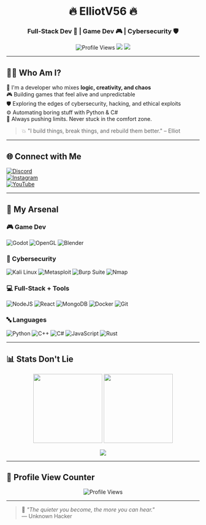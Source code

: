 <h1 align="center">🔥 ElliotV56 🔥</h1>
<h3 align="center">Full-Stack Dev 🧠 | Game Dev 🎮 | Cybersecurity 🛡️</h3>

<p align="center">
  <img src="https://komarev.com/ghpvc/?username=ElliotV56&label=Profile%20Views&color=0e75b6&style=flat" alt="Profile Views" />
  <img src="https://img.shields.io/badge/Status-Always%20Learning-blue?style=flat" />
  <img src="https://img.shields.io/badge/Code%20Power-∞-red?style=flat" />
</p>

---

## 👨‍💻 Who Am I?

🧠 I'm a developer who mixes **logic, creativity, and chaos**  
🎮 Building games that feel alive and unpredictable  
🛡️ Exploring the edges of cybersecurity, hacking, and ethical exploits  
⚙️ Automating boring stuff with Python & C#  
🚀 Always pushing limits. Never stuck in the comfort zone.

> 💥 "I build things, break things, and rebuild them better." – Elliot

---

## 🌐 Connect with Me

[![Discord](https://img.shields.io/badge/Discord-%237289DA.svg?logo=discord&logoColor=white)](https://discord.gg/shabgded)  
[![Instagram](https://img.shields.io/badge/Instagram-%23E4405F.svg?logo=Instagram&logoColor=white)](https://instagram.com/mohhev.10)  
[![YouTube](https://img.shields.io/badge/YouTube-%23FF0000.svg?logo=YouTube&logoColor=white)](https://youtube.com/@fr3onty)

---

## 🧰 My Arsenal

### 🎮 Game Dev

![Godot](https://img.shields.io/badge/GODOT-478cbf?style=for-the-badge&logo=godot-engine&logoColor=white)
![OpenGL](https://img.shields.io/badge/OpenGL-5586A4?style=for-the-badge&logo=opengl&logoColor=white)
![Blender](https://img.shields.io/badge/Blender-F5792A?style=for-the-badge&logo=blender&logoColor=white)

### 🔐 Cybersecurity

![Kali Linux](https://img.shields.io/badge/Kali_Linux-2670A7?style=for-the-badge&logo=kali-linux&logoColor=white)
![Metasploit](https://img.shields.io/badge/Metasploit-ED1C24?style=for-the-badge&logo=metasploit&logoColor=white)
![Burp Suite](https://img.shields.io/badge/Burp_Suite-FF6633?style=for-the-badge&logo=burp-suite&logoColor=white)
![Nmap](https://img.shields.io/badge/Nmap-3776AB?style=for-the-badge&logo=nmap&logoColor=white)

### 💻 Full-Stack + Tools

![NodeJS](https://img.shields.io/badge/NodeJS-339933?style=for-the-badge&logo=node.js&logoColor=white)
![React](https://img.shields.io/badge/React-20232A?style=for-the-badge&logo=react&logoColor=61DAFB)
![MongoDB](https://img.shields.io/badge/MongoDB-4EA94B?style=for-the-badge&logo=mongodb&logoColor=white)
![Docker](https://img.shields.io/badge/Docker-2496ED?style=for-the-badge&logo=docker&logoColor=white)
![Git](https://img.shields.io/badge/Git-F05033?style=for-the-badge&logo=git&logoColor=white)

### 🔤 Languages

![Python](https://img.shields.io/badge/Python-3776AB?style=for-the-badge&logo=python&logoColor=white)
![C++](https://img.shields.io/badge/C++-00599C?style=for-the-badge&logo=c%2B%2B&logoColor=white)
![C#](https://img.shields.io/badge/C%23-239120?style=for-the-badge&logo=c-sharp&logoColor=white)
![JavaScript](https://img.shields.io/badge/JavaScript-F7DF1E?style=for-the-badge&logo=javascript&logoColor=black)
![Rust](https://img.shields.io/badge/Rust-000000?style=for-the-badge&logo=rust&logoColor=white)

---

## 📊 Stats Don't Lie

<p align="center">
  <img src="https://github-readme-stats.vercel.app/api?username=ElliotV56&theme=radical&show_icons=true&hide_border=false" height="180px"/>
  <img src="https://github-readme-streak-stats.herokuapp.com/?user=ElliotV56&theme=radical&hide_border=false" height="180px"/>
</p>
<p align="center">
  <img src="https://github-readme-stats.vercel.app/api/top-langs/?username=ElliotV56&layout=compact&theme=radical&hide_border=false"/>
</p>

---

## 📡 Profile View Counter

<p align="center">
  <img src="https://visitor-badge.glitch.me/badge?page_id=ElliotV56.ElliotV56" alt="Profile Views">
</p>

---

> 🧠 *"The quieter you become, the more you can hear."*  
> — Unknown Hacker

